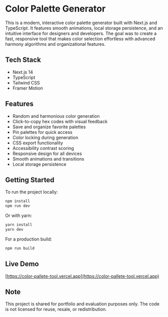 # Color Palette Generator

This is a modern, interactive color palette generator built with Next.js and TypeScript. It features smooth animations, local storage persistence, and an intuitive interface for designers and developers. The goal was to create a fast, responsive tool that makes color selection effortless with advanced harmony algorithms and organizational features.

## Tech Stack

- Next.js 14  
- TypeScript  
- Tailwind CSS  
- Framer Motion  

## Features

- Random and harmonious color generation  
- Click-to-copy hex codes with visual feedback  
- Save and organize favorite palettes  
- Pin palettes for quick access  
- Color locking during generation  
- CSS export functionality  
- Accessibility contrast scoring  
- Responsive design for all devices  
- Smooth animations and transitions  
- Local storage persistence  

## Getting Started

To run the project locally:

```bash
npm install
npm run dev
```

Or with yarn:

```bash
yarn install
yarn dev
```

For a production build:

```bash
npm run build
```
## Live Demo

[https://color-pallete-tool.vercel.app](https://color-pallete-tool.vercel.app)

## Note

This project is shared for portfolio and evaluation purposes only. The code is not licensed for reuse, resale, or redistribution.
